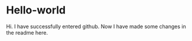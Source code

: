 # Hello-world
Hi. I have successfully entered github. Now I have made some changes in the readme here.
